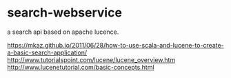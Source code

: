 # search-webservice
a search api based on apache lucence. 


https://mkaz.github.io/2011/06/28/how-to-use-scala-and-lucene-to-create-a-basic-search-application/
http://www.tutorialspoint.com/lucene/lucene_overview.htm
http://www.lucenetutorial.com/basic-concepts.html
